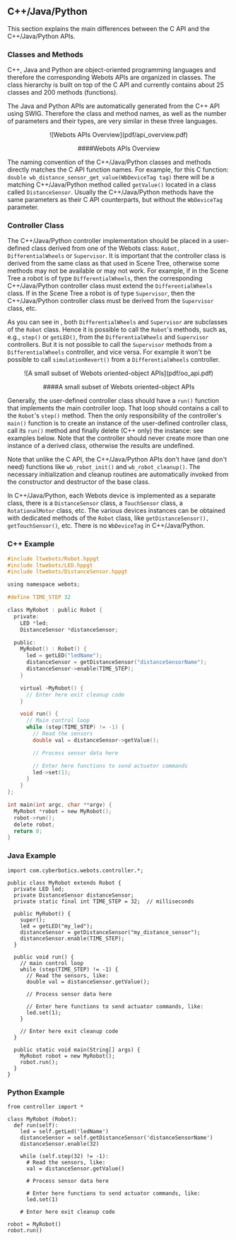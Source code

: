 ## C++/Java/Python

This section explains the main differences between the C API and the
C++/Java/Python APIs.

### Classes and Methods

C++, Java and Python are object-oriented programming languages and therefore the
corresponding Webots APIs are organized in classes. The class hierarchy is built
on top of the C API and currently contains about 25 classes and 200 methods
(functions).

The Java and Python APIs are automatically generated from the C++ API using
SWIG. Therefore the class and method names, as well as the number of parameters
and their types, are very similar in these three languages.

<center>
![Webots APIs Overview](pdf/api_overview.pdf)

####Webots APIs Overview
</center>

The naming convention of the C++/Java/Python classes and methods directly
matches the C API function names. For example, for this C function: `double
wb_distance_sensor_get_value(WbDeviceTag tag)` there will be a matching
C++/Java/Python method called `getValue()` located in a class called
`DistanceSensor`. Usually the C++/Java/Python methods have the same parameters
as their C API counterparts, but without the `WbDeviceTag` parameter.

### Controller Class

The C++/Java/Python controller implementation should be placed in a user-defined
class derived from one of the Webots class: `Robot, DifferentialWheels` or
`Supervisor`. It is important that the controller class is derived from the same
class as that used in Scene Tree, otherwise some methods may not be available or
may not work. For example, if in the Scene Tree a robot is of type
`DifferentialWheels`, then the corresponding C++/Java/Python controller class
must extend the `DifferentialWheels` class. If in the Scene Tree a robot is of
type `Supervisor`, then the C++/Java/Python controller class must be derived
from the `Supervisor` class, etc.

As you can see in , both `DifferentialWheels` and `Supervisor` are subclasses of
the `Robot` class. Hence it is possible to call the `Robot`'s methods, such as,
e.g., `step()` or `getLED()`, from the `DifferentialWheels` and `Supervisor`
controllers. But it is not possible to call the `Supervisor` methods from a
`DifferentialWheels` controller, and vice versa. For example it won't be
possible to call `simulationRevert()` from a `DifferentialWheels` controller.

<center>
![A small subset of Webots oriented-object APIs](pdf/oo_api.pdf)

####A small subset of Webots oriented-object APIs
</center>

Generally, the user-defined controller class should have a `run()` function that
implements the main controller loop. That loop should contains a call to the
`Robot`'s `step()` method. Then the only responsibility of the controller's
`main()` function is to create an instance of the user-defined controller class,
call its `run()` method and finally delete (C++ only) the instance: see examples
below. Note that the controller should never create more than one instance of a
derived class, otherwise the results are undefined.

Note that unlike the C API, the C++/Java/Python APIs don't have (and don't need)
functions like `wb_robot_init()` and `wb_robot_cleanup()`. The necessary
initialization and cleanup routines are automatically invoked from the
constructor and destructor of the base class.

In C++/Java/Python, each Webots device is implemented as a separate class, there
is a `DistanceSensor` class, a `TouchSensor` class, a `RotationalMotor` class,
etc. The various devices instances can be obtained with dedicated methods of the
`Robot` class, like `getDistanceSensor(), getTouchSensor()`, etc. There is no
`WbDeviceTag` in C++/Java/Python.

### C++ Example



``` c
#include ltwebots/Robot.hppgt
#include ltwebots/LED.hppgt
#include ltwebots/DistanceSensor.hppgt

using namespace webots;

#define TIME_STEP 32

class MyRobot : public Robot {
  private:
    LED *led;
    DistanceSensor *distanceSensor;

  public:
    MyRobot() : Robot() {
      led = getLED("ledName");
      distanceSensor = getDistanceSensor("distanceSensorName");
      distanceSensor->enable(TIME_STEP);
    }

    virtual ~MyRobot() {
      // Enter here exit cleanup code
    }

    void run() {
      // Main control loop
      while (step(TIME_STEP) != -1) {
        // Read the sensors
        double val = distanceSensor->getValue();

        // Process sensor data here

        // Enter here functions to send actuator commands
        led->set(1);
      }
    }
};

int main(int argc, char **argv) {
  MyRobot *robot = new MyRobot();
  robot->run();
  delete robot;
  return 0;
}
```



### Java Example



```
import com.cyberbotics.webots.controller.*;

public class MyRobot extends Robot {
  private LED led;
  private DistanceSensor distanceSensor;
  private static final int TIME_STEP = 32;  // milliseconds

  public MyRobot() {
    super();
    led = getLED("my_led");
    distanceSensor = getDistanceSensor("my_distance_sensor");
    distanceSensor.enable(TIME_STEP);
  }

  public void run() {
    // main control loop
    while (step(TIME_STEP) != -1) {
      // Read the sensors, like:
      double val = distanceSensor.getValue();

      // Process sensor data here

      // Enter here functions to send actuator commands, like:
      led.set(1);
    }

    // Enter here exit cleanup code
  }

  public static void main(String[] args) {
    MyRobot robot = new MyRobot();
    robot.run();
  }
}
```



### Python Example



```
from controller import *

class MyRobot (Robot):
  def run(self):
    led = self.getLed('ledName')
    distanceSensor = self.getDistanceSensor('distanceSensorName')
    distanceSensor.enable(32)

    while (self.step(32) != -1):
      # Read the sensors, like:
      val = distanceSensor.getValue()

      # Process sensor data here

      # Enter here functions to send actuator commands, like:
      led.set(1)

    # Enter here exit cleanup code

robot = MyRobot()
robot.run()
```



